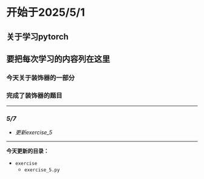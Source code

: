 # **开始于2025/5/1**
## 关于学习pytorch
## 要把每次学习的内容列在这里
### 今天关于装饰器的一部分
### 完成了装饰器的题目

---
### ***5/7***
- *更新exercise_5*
---
**今天更新的目录：**
- `exercise`
    - `exercise_5.py`
